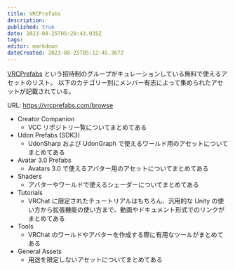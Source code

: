 ```yaml
---
title: VRCPrefabs
description: 
published: true
date: 2023-08-25T05:20:43.035Z
tags: 
editor: markdown
dateCreated: 2023-08-25T05:12:45.367Z
---
```


[VRCPrefabs](https://vrcprefabs.com/) という招待制のグループがキュレーションしている無料で使えるアセットのリスト。
以下のカテゴリー別にメンバー有志によって集められたアセットが記載されている。

URL: https://vrcprefabs.com/browse


* Creator Companion
	* VCC リポジトリ一覧についてまとめてある
* Udon Prefabs (SDK3)
	* UdonSharp および UdonGraph で使えるワールド用のアセットについてまとめてある
* Avatar 3.0 Prefabs
	* Avatars 3.0 で使えるアバター用のアセットについてまとめてある
* Shaders
	* アバターやワールドで使えるシェーダーについてまとめてある
* Tutorials
	* VRChat に限定されたチュートリアルはもちろん、汎用的な Unity の使い方から拡張機能の使い方まで、動画やドキュメント形式でのリンクがまとめてある
* Tools
	* VRChat のワールドやアバターを作成する際に有用なツールがまとめてある
* General Assets
	* 用途を限定しないアセットについてまとめてある
  
  